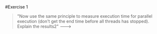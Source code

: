 #Exercise 1
>"Now use the same principle to measure execution time for parallel execution (don't get the end time before all threads has stopped). Explain the results2" --->
